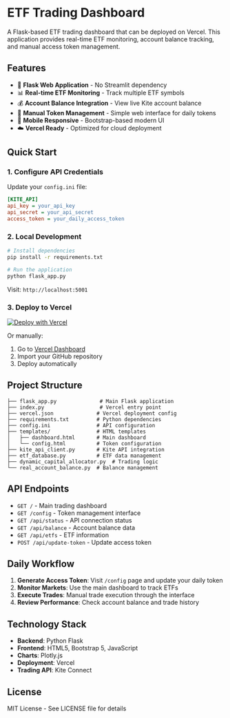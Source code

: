 # ETF Trading Dashboard

A Flask-based ETF trading dashboard that can be deployed on Vercel. This application provides real-time ETF monitoring, account balance tracking, and manual access token management.

## Features

- 🚀 **Flask Web Application** - No Streamlit dependency
- 📊 **Real-time ETF Monitoring** - Track multiple ETF symbols
- 💰 **Account Balance Integration** - View live Kite account balance
- 🔧 **Manual Token Management** - Simple web interface for daily tokens
- 📱 **Mobile Responsive** - Bootstrap-based modern UI
- ☁️ **Vercel Ready** - Optimized for cloud deployment

## Quick Start

### 1. Configure API Credentials

Update your `config.ini` file:
```ini
[KITE_API]
api_key = your_api_key
api_secret = your_api_secret
access_token = your_daily_access_token
```

### 2. Local Development

```bash
# Install dependencies
pip install -r requirements.txt

# Run the application
python flask_app.py
```

Visit: `http://localhost:5001`

### 3. Deploy to Vercel

[![Deploy with Vercel](https://vercel.com/button)](https://vercel.com/new/clone?repository-url=https://github.com/DMHCAIT/turteltrader)

Or manually:
1. Go to [Vercel Dashboard](https://vercel.com/dashboard)
2. Import your GitHub repository
3. Deploy automatically

## Project Structure

```
├── flask_app.py              # Main Flask application
├── index.py                  # Vercel entry point
├── vercel.json              # Vercel deployment config
├── requirements.txt         # Python dependencies
├── config.ini               # API configuration
├── templates/               # HTML templates
│   ├── dashboard.html       # Main dashboard
│   └── config.html          # Token configuration
├── kite_api_client.py       # Kite API integration
├── etf_database.py          # ETF data management
├── dynamic_capital_allocator.py  # Trading logic
└── real_account_balance.py  # Balance management
```

## API Endpoints

- `GET /` - Main trading dashboard
- `GET /config` - Token management interface
- `GET /api/status` - API connection status
- `GET /api/balance` - Account balance data
- `GET /api/etfs` - ETF information
- `POST /api/update-token` - Update access token

## Daily Workflow

1. **Generate Access Token**: Visit `/config` page and update your daily token
2. **Monitor Markets**: Use the main dashboard to track ETFs
3. **Execute Trades**: Manual trade execution through the interface
4. **Review Performance**: Check account balance and trade history

## Technology Stack

- **Backend**: Python Flask
- **Frontend**: HTML5, Bootstrap 5, JavaScript
- **Charts**: Plotly.js
- **Deployment**: Vercel
- **Trading API**: Kite Connect

## License

MIT License - See LICENSE file for details
